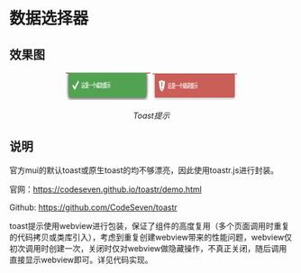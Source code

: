 # 数据选择器

## 效果图
<p align="center">
	<img src="https://github.com/yuboon/5plus-examples/blob/master/assets/toast-success.png" width="150" height="50">
	<img src="https://github.com/yuboon/5plus-examples/blob/master/assets/toast-error.png" width="150" height="50">
	<p align="center">
		<em>Toast提示</em>
	</p>
</p>


## 说明
官方mui的默认toast或原生toast的均不够漂亮，因此使用toastr.js进行封装。

官网：https://codeseven.github.io/toastr/demo.html

Github: https://github.com/CodeSeven/toastr

toast提示使用webview进行包装，保证了组件的高度复用（多个页面调用时重复的代码拷贝或类库引入），考虑到重复创建webview带来的性能问题，webview仅初次调用时创建一次，关闭时仅对webview做隐藏操作，不真正关闭，随后调用直接显示webview即可。详见代码实现。


